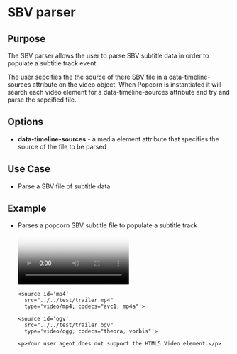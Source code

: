 # SBV parser #

## Purpose ##

The SBV parser allows the user to parse SBV subtitle data in order to populate a subtitle track event.

The user sepcifies the the source of there SBV file in a data-timeline-sources attribute on the video object.  When Popcorn is instantiated it will search each video element for a data-timeline-sources attribute and try and parse the sepcified file.

## Options ##

* **data-timeline-sources** - a media element attribute that specifies the source of the file to be parsed

## Use Case ##

* Parse a SBV file of subtitle data

## Example ##

* Parses a popcorn SBV subtitle file to populate a subtitle track
    <video id="video" data-timeline-sources="data/data.json"
      controls
      width= '250px'
      poster="../../test/poster.png">

      <source id='mp4'
        src="../../test/trailer.mp4"
        type='video/mp4; codecs="avc1, mp4a"'>

      <source id='ogv'
        src="../../test/trailer.ogv"
        type='video/ogg; codecs="theora, vorbis"'>

      <p>Your user agent does not support the HTML5 Video element.</p>

    </video>
